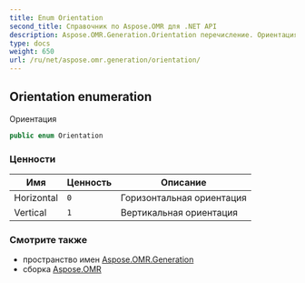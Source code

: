 ```yaml
---
title: Enum Orientation
second_title: Справочник по Aspose.OMR для .NET API
description: Aspose.OMR.Generation.Orientation перечисление. Ориентация
type: docs
weight: 650
url: /ru/net/aspose.omr.generation/orientation/
---
```

## Orientation enumeration

Ориентация

```csharp
public enum Orientation
```

### Ценности

| Имя | Ценность | Описание |
| --- | --- | --- |
| Horizontal | `0` | Горизонтальная ориентация |
| Vertical | `1` | Вертикальная ориентация |

### Смотрите также

* пространство имен [Aspose.OMR.Generation](../../aspose.omr.generation/)
* сборка [Aspose.OMR](../../)



